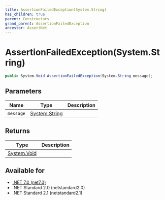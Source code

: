 ```yaml
---
title: AssertionFailedException(System.String)
has_children: true
parent: Constructors
grand_parent: AssertionFailedException
ancestor: AssertNet
---
```

# AssertionFailedException(System.String)

```csharp
public System.Void AssertionFailedException(System.String message);
```

## Parameters
|Name|Type|Description|
|-|-|-|
|`message`|[System.String](https://learn.microsoft.com/en-us/dotnet/api/system.string)||

## Returns
|Type|Description|
|-|-|
|[System.Void](https://learn.microsoft.com/en-us/dotnet/api/system.void)||

## Available for
- [.NET 7.0 (net7.0)](https://versionsof.net/core/7.0/)
- .NET Standard 2.0 (netstandard2.0)
- .NET Standard 2.1 (netstandard2.1)
